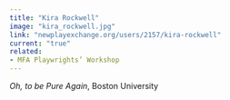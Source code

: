 ```yaml
---
title: "Kira Rockwell"
image: "kira_rockwell.jpg"
link: "newplayexchange.org/users/2157/kira-rockwell"
current: "true"
related:
- MFA Playwrights’ Workshop
---
```


*Oh, to be Pure Again*, Boston University
